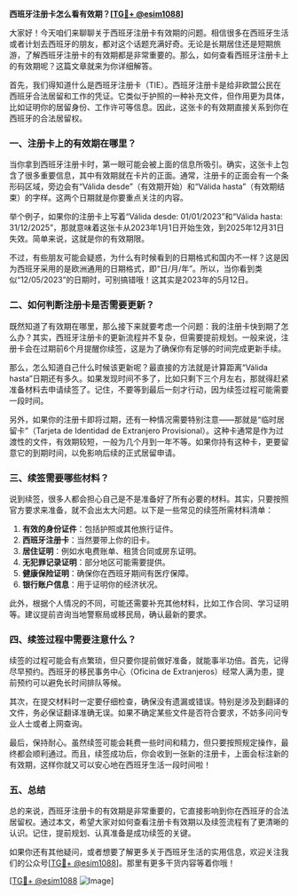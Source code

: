 **西班牙注册卡怎么看有效期？[[TG💪+ @esim1088](https://t.me/s/esim1088)]**

大家好！今天咱们来聊聊关于西班牙注册卡有效期的问题。相信很多在西班牙生活或者计划去西班牙的朋友，都对这个话题充满好奇。无论是长期居住还是短期旅游，了解西班牙注册卡的有效期都是非常重要的。那么，如何查看西班牙注册卡上的有效期呢？这篇文章就来为你详细解答。

首先，我们得知道什么是西班牙注册卡（TIE）。西班牙注册卡是给非欧盟公民在西班牙合法居留和工作的凭证。它类似于护照的一种补充文件，但作用更为具体，比如证明你的居留身份、工作许可等信息。因此，这张卡的有效期直接关系到你在西班牙的合法居留权。

### **一、注册卡上的有效期在哪里？**

当你拿到西班牙注册卡时，第一眼可能会被上面的信息所吸引。确实，这张卡上包含了很多重要信息，其中有效期就在卡片的正面。通常，注册卡的正面会有一个条形码区域，旁边会有“Válida desde”（有效期开始）和“Válida hasta”（有效期结束）的字样。这两个日期就是你要重点关注的内容。

举个例子，如果你的注册卡上写着“Válida desde: 01/01/2023”和“Válida hasta: 31/12/2025”，那就意味着这张卡从2023年1月1日开始生效，到2025年12月31日失效。简单来说，这就是你的有效期限。

不过，有些朋友可能会疑惑，为什么有时候看到的日期格式和国内不一样？这是因为西班牙采用的是欧洲通用的日期格式，即“日/月/年”。所以，当你看到类似“12/05/2023”的日期时，可别搞错哦！这其实是2023年的5月12日。

### **二、如何判断注册卡是否需要更新？**

既然知道了有效期在哪里，那么接下来就要考虑一个问题：我的注册卡快到期了怎么办？其实，西班牙注册卡的更新流程并不复杂，但需要提前规划。一般来说，注册卡会在过期前6个月提醒你续签，这是为了确保你有足够的时间完成更新手续。

那么，怎么知道自己什么时候该更新呢？最直接的方法就是计算距离“Válida hasta”日期还有多久。如果发现时间不多了，比如只剩下三个月左右，那就得赶紧准备材料去申请续签了。记住，不要等到最后一刻才行动，因为续签过程可能需要一段时间。

另外，如果你的注册卡即将过期，还有一种情况需要特别注意——那就是“临时居留卡”（Tarjeta de Identidad de Extranjero Provisional）。这种卡通常是作为过渡性的文件，有效期较短，一般为几个月到一年不等。如果你持有这种卡，更要留意它的到期时间，以免影响后续的正式居留申请。

### **三、续签需要哪些材料？**

说到续签，很多人都会担心自己是不是准备好了所有必要的材料。其实，只要按照官方要求来准备，就不会出太大问题。以下是一些常见的续签所需材料清单：

1. **有效的身份证件**：包括护照或其他旅行证件。
2. **西班牙注册卡**：当然要带上你的旧卡。
3. **居住证明**：例如水电费账单、租赁合同或房东证明。
4. **无犯罪记录证明**：部分地区可能需要提供。
5. **健康保险证明**：确保你在西班牙期间有医疗保障。
6. **银行账户信息**：用于证明你的经济状况。

此外，根据个人情况的不同，可能还需要补充其他材料，比如工作合同、学习证明等。建议提前咨询当地警察局或移民局，确认最新的要求。

### **四、续签过程中需要注意什么？**

续签的过程可能会有点繁琐，但只要你提前做好准备，就能事半功倍。首先，记得尽早预约。西班牙的移民事务中心（Oficina de Extranjeros）经常人满为患，提前预约可以避免长时间排队等候。

其次，在提交材料时一定要仔细检查，确保没有遗漏或错误。特别是涉及到翻译的文件，务必保证翻译准确无误。如果不确定某些文件是否符合要求，不妨多问问专业人士或者上网查询。

最后，保持耐心。虽然续签可能会耗费一些时间和精力，但只要按照规定操作，最终都会顺利通过。而且，续签成功后，你会收到一张新的注册卡，上面会标注新的有效期，这样你就又可以安心地在西班牙生活一段时间啦！

### **五、总结**

总的来说，西班牙注册卡的有效期是非常重要的，它直接影响到你在西班牙的合法居留权。通过本文，希望大家对如何查看注册卡有效期以及续签流程有了更清晰的认识。记住，提前规划、认真准备是成功续签的关键。

如果你还有其他疑问，或者想要了解更多关于西班牙生活的实用信息，欢迎关注我们的公众号[[TG💪+ @esim1088](https://t.me/s/esim1088)]。那里有更多干货内容等着你哦！

[[TG💪+ @esim1088](https://t.me/s/esim1088) ![Image](https://i.postimg.cc/4NQfJmqS/Snipaste-2025-05-13-00-14-12.png)]